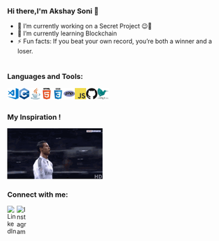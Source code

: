 ### Hi there,I'm Akshay Soni 👋


- 🔭 I’m currently working on a Secret Project 😉🤞
- 🌱 I’m currently learning  Blockchain
- ⚡ Fun facts: If you beat your own record, you’re both a winner and a loser.<br><br>

### Languages and Tools:
<img align="left" alt="Visual Studio Code" width="26px" src="https://raw.githubusercontent.com/github/explore/80688e429a7d4ef2fca1e82350fe8e3517d3494d/topics/visual-studio-code/visual-studio-code.png" />
<img align="left" alt="CPP" width="26px" src="https://raw.githubusercontent.com/github/explore/80688e429a7d4ef2fca1e82350fe8e3517d3494d/topics/cpp/cpp.png" />
<img align="left" alt="JAVA" width="26px" src="https://raw.githubusercontent.com/github/explore/80688e429a7d4ef2fca1e82350fe8e3517d3494d/topics/java/java.png" />
<img align="left" alt="HTML5" width="26px" src="https://raw.githubusercontent.com/github/explore/80688e429a7d4ef2fca1e82350fe8e3517d3494d/topics/html/html.png" />
<img align="left" alt="CSS3" width="26px" src="https://raw.githubusercontent.com/github/explore/80688e429a7d4ef2fca1e82350fe8e3517d3494d/topics/css/css.png" />
<img align="left" alt="PHP" width="26px" src="https://raw.githubusercontent.com/github/explore/80688e429a7d4ef2fca1e82350fe8e3517d3494d/topics/php/php.png" />
<img align="left" alt="JavaScript" width="26px" src="https://raw.githubusercontent.com/github/explore/80688e429a7d4ef2fca1e82350fe8e3517d3494d/topics/javascript/javascript.png" />
<img align="left" alt="GitHub" width="26px" src="https://raw.githubusercontent.com/github/explore/78df643247d429f6cc873026c0622819ad797942/topics/github/github.png" />
<img align="left" alt="LATEX" width="26px" src="https://raw.githubusercontent.com/github/explore/78df643247d429f6cc873026c0622819ad797942/topics/latex/latex.png" />

<br>
<br>

### My Inspiration !
![alt-text](https://github.com/indeblue/indeblue/blob/master/unnamed.gif)                
### Connect with me:


[<img align="left"  alt=" LinkedIn" width="22px" src="https://cdn.jsdelivr.net/npm/simple-icons@v3/icons/linkedin.svg" />][linkedin]
[<img align="left"  alt=" Instagram" width="22px" src="https://cdn.jsdelivr.net/npm/simple-icons@v3/icons/instagram.svg" />][instagram]

<br />

[instagram]: https://instagram.com/the_trouper_
[linkedin]: https://linkedin.com/in/akshay-soniv27
